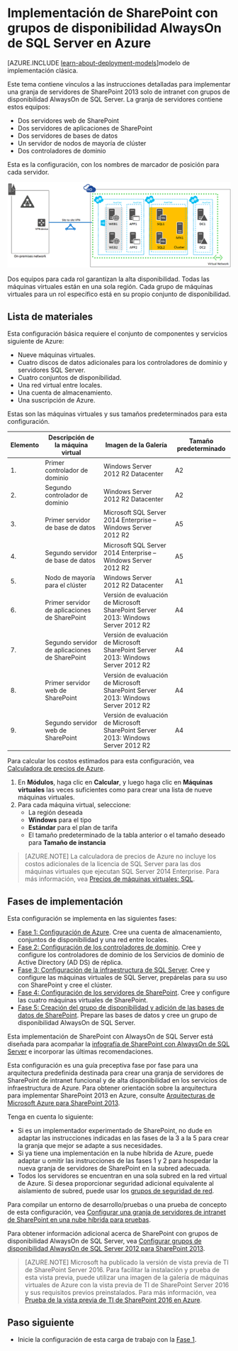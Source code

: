 <properties
	pageTitle="Implementación de una granja de SharePoint Server 2013 | Microsoft Azure"
	description="Implemente una granja de alta disponibilidad de SharePoint Server 2013 con los grupos de disponibilidad AlwaysOn de SQL Server en Azure en cinco fases."
	documentationCenter=""
	services="virtual-machines"
	authors="JoeDavies-MSFT"
	manager="timlt"
	editor=""
	tags="azure-resource-manager"/>

<tags
	ms.service="virtual-machines"
	ms.workload="infrastructure-services"
	ms.tgt_pltfrm="Windows"
	ms.devlang="na"
	ms.topic="article"
	ms.date="12/17/2015"
	ms.author="josephd"/>

# Implementación de SharePoint con grupos de disponibilidad AlwaysOn de SQL Server en Azure

[AZURE.INCLUDE [learn-about-deployment-models](../../includes/learn-about-deployment-models-rm-include.md)]modelo de implementación clásica.

Este tema contiene vínculos a las instrucciones detalladas para implementar una granja de servidores de SharePoint 2013 solo de intranet con grupos de disponibilidad AlwaysOn de SQL Server. La granja de servidores contiene estos equipos:

- Dos servidores web de SharePoint
- Dos servidores de aplicaciones de SharePoint
- Dos servidores de bases de datos
- Un servidor de nodos de mayoría de clúster
- Dos controladores de dominio

Esta es la configuración, con los nombres de marcador de posición para cada servidor.

![](./media/virtual-machines-workload-intranet-sharepoint-overview/workload-spsqlao_05.png)

Dos equipos para cada rol garantizan la alta disponibilidad. Todas las máquinas virtuales están en una sola región. Cada grupo de máquinas virtuales para un rol específico está en su propio conjunto de disponibilidad.

## Lista de materiales

Esta configuración básica requiere el conjunto de componentes y servicios siguiente de Azure:

- Nueve máquinas virtuales.
- Cuatro discos de datos adicionales para los controladores de dominio y servidores SQL Server.
- Cuatro conjuntos de disponibilidad.
- Una red virtual entre locales.
- Una cuenta de almacenamiento.
- Una suscripción de Azure.

Estas son las máquinas virtuales y sus tamaños predeterminados para esta configuración.

Elemento | Descripción de la máquina virtual | Imagen de la Galería | Tamaño predeterminado
--- | --- | --- | ---
1\. | Primer controlador de dominio | Windows Server 2012 R2 Datacenter | A2
2\. | Segundo controlador de dominio | Windows Server 2012 R2 Datacenter | A2
3\. | Primer servidor de base de datos | Microsoft SQL Server 2014 Enterprise – Windows Server 2012 R2 | A5
4\. | Segundo servidor de base de datos | Microsoft SQL Server 2014 Enterprise – Windows Server 2012 R2 | A5
5\. | Nodo de mayoría para el clúster | Windows Server 2012 R2 Datacenter | A1
6\. | Primer servidor de aplicaciones de SharePoint | Versión de evaluación de Microsoft SharePoint Server 2013: Windows Server 2012 R2 | A4
7\. | Segundo servidor de aplicaciones de SharePoint | Versión de evaluación de Microsoft SharePoint Server 2013: Windows Server 2012 R2 | A4
8\. | Primer servidor web de SharePoint | Versión de evaluación de Microsoft SharePoint Server 2013: Windows Server 2012 R2 | A4
9\. | Segundo servidor web de SharePoint | Versión de evaluación de Microsoft SharePoint Server 2013: Windows Server 2012 R2 | A4

Para calcular los costos estimados para esta configuración, vea [Calculadora de precios de Azure](https://azure.microsoft.com/pricing/calculator/).

1. En **Módulos**, haga clic en **Calcular**, y luego haga clic en **Máquinas virtuales** las veces suficientes como para crear una lista de nueve máquinas virtuales.
2. Para cada máquina virtual, seleccione:
	- La región deseada
	- **Windows** para el tipo
	- **Estándar** para el plan de tarifa
	- El tamaño predeterminado de la tabla anterior o el tamaño deseado para **Tamaño de instancia**

> [AZURE.NOTE] La calculadora de precios de Azure no incluye los costos adicionales de la licencia de SQL Server para las dos máquinas virtuales que ejecutan SQL Server 2014 Enterprise. Para más información, vea [Precios de máquinas virtuales: SQL](https://azure.microsoft.com/pricing/details/virtual-machines/#Sql).

## Fases de implementación

Esta configuración se implementa en las siguientes fases:

- [Fase 1: Configuración de Azure](virtual-machines-workload-intranet-sharepoint-phase1.md). Cree una cuenta de almacenamiento, conjuntos de disponibilidad y una red entre locales.
- [Fase 2: Configuración de los controladores de dominio](virtual-machines-workload-intranet-sharepoint-phase2.md). Cree y configure los controladores de dominio de los Servicios de dominio de Active Directory (AD DS) de réplica.
- [Fase 3: Configuración de la infraestructura de SQL Server](virtual-machines-workload-intranet-sharepoint-phase3.md). Cree y configure las máquinas virtuales de SQL Server, prepárelas para su uso con SharePoint y cree el clúster.
- [Fase 4: Configuración de los servidores de SharePoint](virtual-machines-workload-intranet-sharepoint-phase4.md). Cree y configure las cuatro máquinas virtuales de SharePoint.
- [Fase 5: Creación del grupo de disponibilidad y adición de las bases de datos de SharePoint](virtual-machines-workload-intranet-sharepoint-phase5.md). Prepare las bases de datos y cree un grupo de disponibilidad AlwaysOn de SQL Server.

Esta implementación de SharePoint con AlwaysOn de SQL Server está diseñada para acompañar la [infografía de SharePoint con AlwaysOn de SQL Server](http://go.microsoft.com/fwlink/?LinkId=394788) e incorporar las últimas recomendaciones.

Esta configuración es una guía preceptiva fase por fase para una arquitectura predefinida destinada para crear una granja de servidores de SharePoint de intranet funcional y de alta disponibilidad en los servicios de infraestructura de Azure. Para obtener orientación sobre la arquitectura para implementar SharePoint 2013 en Azure, consulte [Arquitecturas de Microsoft Azure para SharePoint 2013](https://technet.microsoft.com/library/dn635309.aspx).

Tenga en cuenta lo siguiente:

- Si es un implementador experimentado de SharePoint, no dude en adaptar las instrucciones indicadas en las fases de la 3 a la 5 para crear la granja que mejor se adapte a sus necesidades.
- Si ya tiene una implementación en la nube híbrida de Azure, puede adaptar u omitir las instrucciones de las fases 1 y 2 para hospedar la nueva granja de servidores de SharePoint en la subred adecuada.
- Todos los servidores se encuentran en una sola subred en la red virtual de Azure. Si desea proporcionar seguridad adicional equivalente al aislamiento de subred, puede usar los [grupos de seguridad de red](../virtual-network/virtual-networks-nsg.md).

Para compilar un entorno de desarrollo/pruebas o una prueba de concepto de esta configuración, vea [Configurar una granja de servidores de intranet de SharePoint en una nube híbrida para pruebas](../virtual-network/virtual-networks-setup-sharepoint-hybrid-cloud-testing.md).

Para obtener información adicional acerca de SharePoint con grupos de disponibilidad AlwaysOn de SQL Server, vea [Configurar grupos de disponibilidad AlwaysOn de SQL Server 2012 para SharePoint 2013](https://technet.microsoft.com/library/jj715261.aspx).

> [AZURE.NOTE] Microsoft ha publicado la versión de vista previa de TI de SharePoint Server 2016. Para facilitar la instalación y prueba de esta vista previa, puede utilizar una imagen de la galería de máquinas virtuales de Azure con la vista previa de TI de SharePoint Server 2016 y sus requisitos previos preinstalados. Para más información, vea [Prueba de la vista previa de TI de SharePoint 2016 en Azure](https://azure.microsoft.com/blog/test-sharepoint-server-2016-it-preview-4/).

## Paso siguiente

- Inicie la configuración de esta carga de trabajo con la [Fase 1](virtual-machines-workload-intranet-sharepoint-phase1.md).

<!---HONumber=AcomDC_0128_2016-->